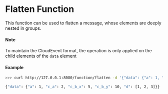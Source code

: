 # Flatten Function

This function can be used to flatten a message, whose elements are deeply nested in groups.

#### Note
To maintain the CloudEvent format, the operation is only applied on the child elements of the `data` element

#### Example
```bash
>>> curl http://127.0.0.1:8080/function/flatten -d '{"data": {"a": 1, "c": {"a": 2, "b": {"x": 5, "y" : 10}}, "d": [1, 2, 3]}}'

{"data": {"a": 1, "c_a": 2, "c_b_x": 5, "c_b_y": 10, "d": [1, 2, 3]}}
```

